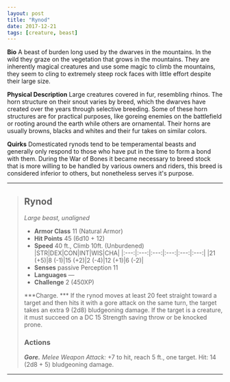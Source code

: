 ```yaml
---
layout: post
title: "Rynod"
date: 2017-12-21
tags: [creature, beast]
---
```

**Bio** A beast of burden long used by the dwarves in the mountains. In the wild they graze on the vegetation that grows in the mountains. They are inherently magical creatures and use some magic to climb the mountains, they seem to cling to extremely steep rock faces with little effort despite their large size.

**Physical Description** Large creatures covered in fur, resembling rhinos. The horn structure on their snout varies by breed, which the dwarves have created over the years through selective breeding. Some of these horn structures are for practical purposes, like goreing enemies on the battlefield or rooting around the earth while others are ornamental. Their horns are usually browns, blacks and whites and their fur takes on similar colors.

**Quirks** Domesticated rynods tend to be temperamental beasts and generally only respond to those who have put in the time to form a bond with them. During the War of Bones it became necessary to breed stock that is more willing to be handled by various owners and riders, this breed is considered inferior to others, but nonetheless serves it's purpose.

---
> ## Rynod
>*Large beast, unaligned*
> - **Armor Class** 11 (Natural Armor)
> - **Hit Points** 45 (6d10 + 12)
> - **Speed** 40 ft., Climb 10ft. (Unburdened)
|STR|DEX|CON|INT|WIS|CHA|
|:---:|:---:|:---:|:---:|:---:|:---:|
|21 (+5)|8 (-1)|15 (+2)|2 (-4)|12 (+1)|6 (-2)|
> - **Senses** passive Perception 11
> - **Languages** —
> - **Challenge** 2 (450XP)
>
> ***Charge. *** If the rynod moves at least 20 feet straight toward a target and then hits it with a gore attack on the same turn, the target takes an extra 9 (2d8) bludgeoning damage. If the target is a creature, it must succeed on a DC 15 Strength saving throw or be knocked prone.
> ### Actions
> ***Gore.*** *Melee Weapon Attack:* +7 to hit, reach 5 ft., one target. Hit: 14 (2d8 + 5) bludgeoning damage.
---